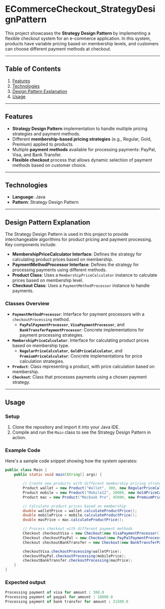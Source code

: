 # ECommerceCheckout_StrategyDesignPattern

This project showcases the **Strategy Design Pattern** by implementing a flexible checkout system for an e-commerce application. In this system, products have variable pricing based on membership levels, and customers can choose different payment methods at checkout.

---

## Table of Contents

1. [Features](#features)
2. [Technologies](#technologies)
3. [Design Pattern Explanation](#design-pattern-explanation)
4. [Usage](#usage)

---

## Features

- **Strategy Design Pattern** implementation to handle multiple pricing strategies and payment methods.
- Different **membership-based pricing strategies** (e.g., Regular, Gold, Premium) applied to products.
- Multiple **payment methods** available for processing payments: PayPal, Visa, and Bank Transfer.
- **Flexible checkout** process that allows dynamic selection of payment methods based on customer choice.

---

## Technologies

- **Language**: Java
- **Pattern**: Strategy Design Pattern

---

## Design Pattern Explanation

The Strategy Design Pattern is used in this project to provide interchangeable algorithms for product pricing and payment processing. Key components include:

- **MembershipPriceCalculator Interface**: Defines the strategy for calculating product prices based on membership.
- **PaymentMethodProcessor Interface**: Defines the strategy for processing payments using different methods.
- **Product Class**: Uses a `MembershipPriceCalculator` instance to calculate prices based on membership level.
- **Checkout Class**: Uses a `PaymentMethodProcessor` instance to handle payments.

### Classes Overview

- **`PaymentMethodProcessor`**: Interface for payment processors with a `checkoutProcessing` method.
    - **`PayPalPaymentProcessor`**, **`VisaPaymentProcessor`**, and **`BankTransferPaymentProcessor`**: Concrete implementations for payment processing strategies.
- **`MembershipPriceCalculator`**: Interface for calculating product prices based on membership type.
    - **`RegularPriceCalculator`**, **`GoldPriceCalculator`**, and **`PremiumPriceCalculator`**: Concrete implementations for price calculation strategies.
- **`Product`**: Class representing a product, with price calculation based on membership.
- **`Checkout`**: Class that processes payments using a chosen payment strategy.

---

## Usage

### Setup

1. Clone the repository and import it into your Java IDE.
2. Compile and run the `Main` class to see the Strategy Design Pattern in action.

### Example Code

Here's a sample code snippet showing how the system operates:

```java
public class Main {
    public static void main(String[] args) {

        // Create new products with different membership pricing strategies
        Product wallet = new Product("Wallet", 300, new RegularPriceCalculator());
        Product mobile = new Product("Mobile12", 20000, new GoldPriceCalculator());
        Product mac = new Product("Macbook Pro", 45000, new PremiumPriceCalculator());

        // Calculate product prices based on membership
        double walletPrice = wallet.calculateProductPrice();
        double mobilePrice = mobile.calculateProductPrice();
        double macPrice = mac.calculateProductPrice();

        // Process checkout with different payment methods
        Checkout checkoutVisa = new Checkout(new VisaPaymentProcessor());
        Checkout checkoutPayPal = new Checkout(new PayPalPaymentProcessor());
        Checkout checkoutBankTransfer = new Checkout(new BankTransferPaymentProcessor());

        checkoutVisa.checkoutProcessing(walletPrice);
        checkoutPayPal.checkoutProcessing(mobilePrice);
        checkoutBankTransfer.checkoutProcessing(macPrice);
    }
}
```

### Expected output

``` sql
Processing payment of visa for amount : 300.0
Processing payment of paypal for amount : 18000.0
Processing payment of bank transfer for amount : 31500.0
```
